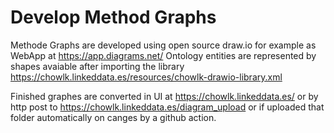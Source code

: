 # Develop Method Graphs
Methode Graphs are developed using open source draw.io for example as WebApp at https://app.diagrams.net/
Ontology entities are represented by shapes avaiable after importing the library https://chowlk.linkeddata.es/resources/chowlk-drawio-library.xml

Finished graphes are converted in UI at https://chowlk.linkeddata.es/
or by http post to https://chowlk.linkeddata.es/diagram_upload
or if uploaded that folder automatically on canges by a github action.
